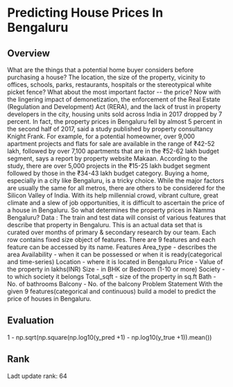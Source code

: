 # Predicting House Prices In Bengaluru
## Overview
What are the things that a potential home buyer considers before purchasing a house? The location, the size of the property, vicinity to offices, schools, parks, restaurants, hospitals or the stereotypical white picket fence? What about the most important factor -- the price? Now with the lingering impact of demonetization, the enforcement of the Real Estate (Regulation and Development) Act (RERA), and the lack of trust in property developers in the city, housing units sold across India in 2017 dropped by 7 percent. In fact, the property prices in Bengaluru fell by almost 5 percent in the second half of 2017, said a study published by property consultancy Knight Frank. For example, for a potential homeowner, over 9,000 apartment projects and flats for sale are available in the range of ₹42-52 lakh, followed by over 7,100 apartments that are in the ₹52-62 lakh budget segment, says a report by property website Makaan. According to the study, there are over 5,000 projects in the ₹15-25 lakh budget segment followed by those in the ₹34-43 lakh budget category. Buying a home, especially in a city like Bengaluru, is a tricky choice. While the major factors are usually the same for all metros, there are others to be considered for the Silicon Valley of India. With its help millennial crowd, vibrant culture, great climate and a slew of job opportunities, it is difficult to ascertain the price of a house in Bengaluru.   So what determines the property prices in Namma Bengaluru? Data : The train and test data will consist of various features that describe that property in Bengaluru. This is an actual data set that is curated over months of primary & secondary research by our team. Each row contains fixed size object of features. There are 9 features and each feature can be accessed by its name. Features Area_type - describes the area Availability - when it can be possessed or when it is ready(categorical and time-series) Location - where it is located in Bengaluru Price - Value of the property in lakhs(INR) Size - in BHK or Bedroom (1-10 or more) Society - to which society it belongs Total_sqft - size of the property in sq.ft Bath - No. of bathrooms Balcony - No. of the balcony Problem Statement With the given 9 features(categorical and continuous) build a model to predict the price of houses in Bengaluru.
## Evaluation
1 - np.sqrt(np.square(np.log10(y_pred +1) - np.log10(y_true +1)).mean())
## Rank
Ladt update rank: 64
